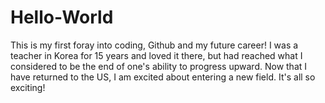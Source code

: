 # Hello-World


This is my first foray into coding, Github and my future career!  I was a teacher in Korea for 15 years and loved it there, but had reached what I considered to be the end of one's ability to progress upward.  Now that I have returned to the US, I am excited about entering a new field.  It's all so exciting!

